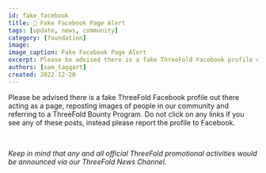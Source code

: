 ```yaml
---
id: fake_facebook
title: 🥸 Fake Facebook Page Alert
tags: [update, news, community]
category: [foundation]
image: 
image_caption: Fake Facebook Page Alert
excerpt: Please be advised there is a fake ThreeFold Facebook profile out there acting as a page, reposting images of people in our community and referring to a ThreeFold Bounty Program.
authors: [sam_taggart]
created: 2022-12-20
---
```


Please be advised there is a fake ThreeFold Facebook profile out there acting as a page, reposting images of people in our community and referring to a ThreeFold Bounty Program. Do not click on any links if you see any of these posts, instead please report the profile to Facebook.

<br/>

_Keep in mind that any and all official ThreeFold promotional activities would be announced via our ThreeFold News Channel._